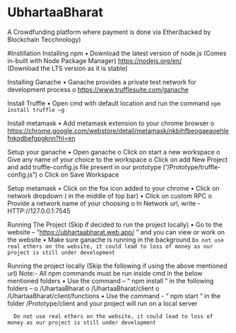 # UbhartaaBharat
A Crowdfunding platform where payment is done via Ether(backed by Blockchain Tecchnology)

#Instillation
Installing npm
  •	Download the latest version of node.js (Comes in-built with Node Package Manager) https://nodejs.org/en/  
    (Download the LTS version as it is stable)


Installing Ganache 
  •	Ganache provides a private test network for development process
    o	https://www.trufflesuite.com/ganache

Install Truffle
  •	Open cmd with default location and run the command
    ```
    npm install truffle –g
    ```
    
Install metamask
  •	Add metamask extension to your chrome browser
    o	https://chrome.google.com/webstore/detail/metamask/nkbihfbeogaeaoehlefnkodbefgpgknn?hl=en

Setup your ganache
  •	Open ganache
    o	Click on start a new workspace
    o	Give any name of your choice to the workspace
    o	Click on add New Project and add truffle-config.js file present in our prototype (“/Prototype/truffle-config.js”)
    o	Click on Save Workspace

Setup metamask
  •	Click on the fox icon added to your chrome
  •	Click on network dropdown ( in the middle of top bar)
  •	Click on custom RPC
    o	Provide a network name of your choosing
    o	In Network url, write - HTTP://127.0.0.1:7545


Running The Project (Skip if decided to run the project locally)
  •	Go to the website – “https://ubhartaabharat.web.app/ ” and you can view or work on the website
  •	Make sure ganache is running in the background
  	```
    Do not use real ethers on the website, it could lead to loss of money as our project is still under development
    ```
    
Running the project locally (Skip the following if using the above mentioned url)
	Note:- All npm commands must be run inside cmd in the below mentioned folders
  •	Use the command – “ npm install “ in the following folders –
    o	/UhartaaBharat
    o	/UhartaaBharat/client
    o	/UhartaaBharat/client/functions
  •	Use the command - “ npm start “ in the folder /Prototype/client and your project will run on a local server
  ```
  	Do not use real ethers on the website, it could lead to loss of money as our project is still under development
  ```


